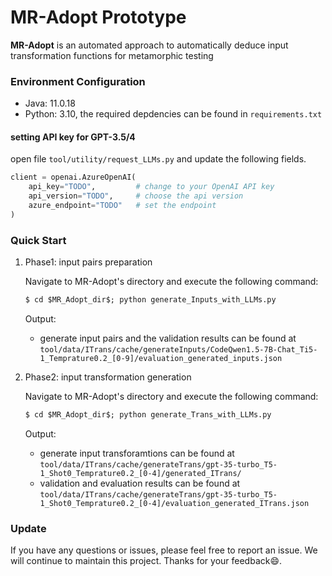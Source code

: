 # MR-Adopt Prototype

**MR-Adopt** is an automated approach to automatically deduce input transformation functions for metamorphic testing


### Environment Configuration 

* Java: 11.0.18
* Python: 3.10, the required depdencies can be found in `requirements.txt`

#### setting API key for GPT-3.5/4
open file `tool/utility/request_LLMs.py` and update the following fields.

``` python 
client = openai.AzureOpenAI(
    api_key="TODO",         # change to your OpenAI API key
    api_version="TODO",     # choose the api version
    azure_endpoint="TODO"   # set the endpoint
)
```


### Quick Start

1. Phase1: input pairs preparation
    
    Navigate to MR-Adopt's directory and execute the following command:

    ```cmd
   $ cd $MR_Adopt_dir$; python generate_Inputs_with_LLMs.py 
   ```

   Output:
   * generate input pairs and the validation results can be found at `tool/data/ITrans/cache/generateInputs/CodeQwen1.5-7B-Chat_Ti5-1_Temprature0.2_[0-9]/evaluation_generated_inputs.json` 


2. Phase2: input transformation generation

    Navigate to MR-Adopt's directory and execute the following command:

    ```cmd
   $ cd $MR_Adopt_dir$; python generate_Trans_with_LLMs.py 
   ```
   Output:
   * generate input transforamtions can be found at `tool/data/ITrans/cache/generateTrans/gpt-35-turbo_T5-1_Shot0_Temprature0.2_[0-4]/generated_ITrans/`
   * validation and evaluation results can be found at `tool/data/ITrans/cache/generateTrans/gpt-35-turbo_T5-1_Shot0_Temprature0.2_[0-4]/evaluation_generated_ITrans.json` 



### Update

If you have any questions or issues, please feel free to report an issue. We will continue to maintain this project. Thanks for your feedback😄. 